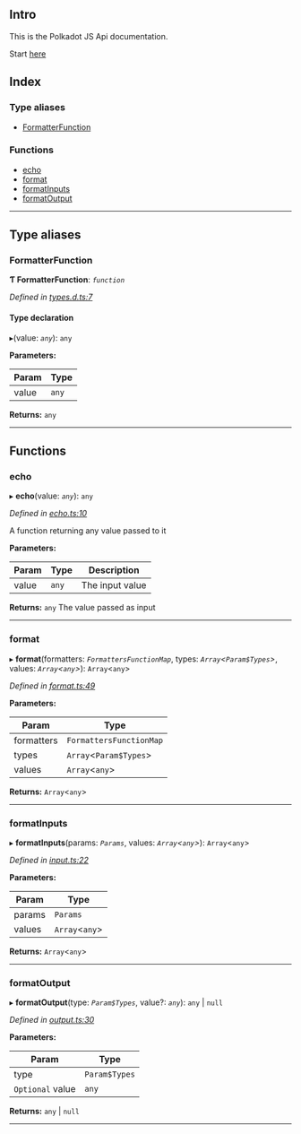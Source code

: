
Intro
-----

This is the Polkadot JS Api documentation.

Start [here](globals.html)

## Index

### Type aliases

* [FormatterFunction](#formatterfunction)

### Functions

* [echo](#echo)
* [format](#format)
* [formatInputs](#formatinputs)
* [formatOutput](#formatoutput)

---

## Type aliases

<a id="formatterfunction"></a>

###  FormatterFunction

**Ƭ FormatterFunction**: *`function`*

*Defined in [types.d.ts:7](https://github.com/chevdor/polkadot-js-api/blob/4661a2e/packages/api-format/src/types.d.ts#L7)*

#### Type declaration
▸(value: *`any`*): `any`

**Parameters:**

| Param | Type |
| ------ | ------ |
| value | `any` |

**Returns:** `any`

___

## Functions

<a id="echo"></a>

###  echo

▸ **echo**(value: *`any`*): `any`

*Defined in [echo.ts:10](https://github.com/chevdor/polkadot-js-api/blob/4661a2e/packages/api-format/src/echo.ts#L10)*

A function returning any value passed to it

**Parameters:**

| Param | Type | Description |
| ------ | ------ | ------ |
| value | `any` |  The input value |

**Returns:** `any`
The value passed as input

___
<a id="format"></a>

###  format

▸ **format**(formatters: *`FormattersFunctionMap`*, types: *`Array`<`Param$Types`>*, values: *`Array`<`any`>*): `Array`<`any`>

*Defined in [format.ts:49](https://github.com/chevdor/polkadot-js-api/blob/4661a2e/packages/api-format/src/format.ts#L49)*

**Parameters:**

| Param | Type |
| ------ | ------ |
| formatters | `FormattersFunctionMap` |
| types | `Array`<`Param$Types`> |
| values | `Array`<`any`> |

**Returns:** `Array`<`any`>

___
<a id="formatinputs"></a>

###  formatInputs

▸ **formatInputs**(params: *`Params`*, values: *`Array`<`any`>*): `Array`<`any`>

*Defined in [input.ts:22](https://github.com/chevdor/polkadot-js-api/blob/4661a2e/packages/api-format/src/input.ts#L22)*

**Parameters:**

| Param | Type |
| ------ | ------ |
| params | `Params` |
| values | `Array`<`any`> |

**Returns:** `Array`<`any`>

___
<a id="formatoutput"></a>

###  formatOutput

▸ **formatOutput**(type: *`Param$Types`*, value?: *`any`*):  `any` &#124; `null`

*Defined in [output.ts:30](https://github.com/chevdor/polkadot-js-api/blob/4661a2e/packages/api-format/src/output.ts#L30)*

**Parameters:**

| Param | Type |
| ------ | ------ |
| type | `Param$Types` |
| `Optional` value | `any` |

**Returns:**  `any` &#124; `null`

___

